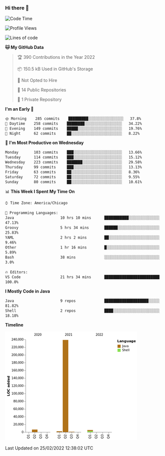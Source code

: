 ### Hi there 👋


<!--START_SECTION:waka-->
![Code Time](http://img.shields.io/badge/Code%20Time-2%2C102%20hrs%2038%20mins-blue)

![Profile Views](http://img.shields.io/badge/Profile%20Views-19-blue)

![Lines of code](https://img.shields.io/badge/From%20Hello%20World%20I%27ve%20Written-254%20Thousand%20lines%20of%20code-blue)

**🐱 My GitHub Data** 

> 🏆 390 Contributions in the Year 2022
 > 
> 📦 150.5 kB Used in GitHub's Storage 
 > 
> 🚫 Not Opted to Hire
 > 
> 📜 14 Public Repositories 
 > 
> 🔑 1 Private Repository 
 > 
**I'm an Early 🐤** 

```text
🌞 Morning    285 commits    █████████░░░░░░░░░░░░░░░░   37.8% 
🌆 Daytime    258 commits    ████████░░░░░░░░░░░░░░░░░   34.22% 
🌃 Evening    149 commits    █████░░░░░░░░░░░░░░░░░░░░   19.76% 
🌙 Night      62 commits     ██░░░░░░░░░░░░░░░░░░░░░░░   8.22%

```
📅 **I'm Most Productive on Wednesday** 

```text
Monday       103 commits    ███░░░░░░░░░░░░░░░░░░░░░░   13.66% 
Tuesday      114 commits    ███░░░░░░░░░░░░░░░░░░░░░░   15.12% 
Wednesday    223 commits    ███████░░░░░░░░░░░░░░░░░░   29.58% 
Thursday     99 commits     ███░░░░░░░░░░░░░░░░░░░░░░   13.13% 
Friday       63 commits     ██░░░░░░░░░░░░░░░░░░░░░░░   8.36% 
Saturday     72 commits     ██░░░░░░░░░░░░░░░░░░░░░░░   9.55% 
Sunday       80 commits     ██░░░░░░░░░░░░░░░░░░░░░░░   10.61%

```


📊 **This Week I Spent My Time On** 

```text
⌚︎ Time Zone: America/Chicago

💬 Programming Languages: 
Java                     10 hrs 10 mins      ███████████░░░░░░░░░░░░░░   47.13% 
Groovy                   5 hrs 34 mins       ██████░░░░░░░░░░░░░░░░░░░   25.83% 
YAML                     2 hrs 2 mins        ██░░░░░░░░░░░░░░░░░░░░░░░   9.46% 
Other                    1 hr 16 mins        █░░░░░░░░░░░░░░░░░░░░░░░░   5.89% 
Bash                     38 mins             ░░░░░░░░░░░░░░░░░░░░░░░░░   3.0%

🔥 Editors: 
VS Code                  21 hrs 34 mins      █████████████████████████   100.0%

```

**I Mostly Code in Java** 

```text
Java                     9 repos             ████████████████████░░░░░   81.82% 
Shell                    2 repos             ████░░░░░░░░░░░░░░░░░░░░░   18.18%

```


**Timeline**

![Chart not found](https://raw.githubusercontent.com/powercasgamer/powercasgamer/master/charts/bar_graph.png) 


 Last Updated on 25/02/2022 12:38:02 UTC
<!--END_SECTION:waka-->
